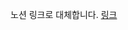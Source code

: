 노션 링크로 대체합니다.
[링크](https://chip-force-ed0.notion.site/Real-MySQL-8-0-1-3eb8eba7122a4f16bc4f4c7ccb19b550?pvs=4)
